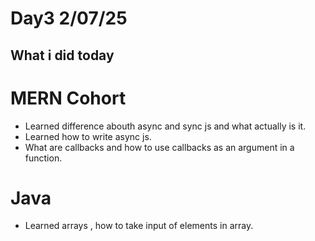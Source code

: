 # Day3 2/07/25

## What i did today

# MERN Cohort
- Learned difference abouth async and sync js and what actually is it.
- Learned how to write async js.
- What are callbacks and how to use callbacks as an argument in a function.

# Java
- Learned arrays , how to take input of elements in array.
